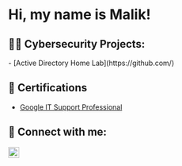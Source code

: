 <h1>Hi, my name is Malik! </h1>

<h2>👨‍💻 Cybersecurity Projects:</h2>
  - [Active Directory Home Lab](https://github.com/)
<h2>📃 Certifications </h2>

- [Google IT Support Professional](https://www.coursera.org/account/accomplishments/certificate/HG4N5BUDX2WE)


<h2> 🤳 Connect with me:</h2>

[<img align="left" alt="Malik Johnson | LinkedIn" width="22px" src="https://cdn.jsdelivr.net/npm/simple-icons@v3/icons/linkedin.svg" />][linkedin]


[linkedin]: https://www.linkedin.com/in/malik-johnson-6460a5225



